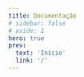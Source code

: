 ```yaml
---
title: Documentação
# sidebar: false
# aside: 1
hero: true
prev:
  text: 'Início'
  link: '/'
---
```


<VPDocHero
    class="VPDocHero VPDocHero--large-image"
    name="Documentação"
    text="API RESTful"
    tagline="Estrutura de rotas e dados"
    image="/image/fluentui-emoji/cloud.png"
/>

